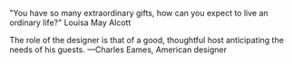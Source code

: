 "You have so many extraordinary gifts, how can you expect to live an ordinary life?" Louisa May Alcott

The role of the designer is that of a good, thoughtful host anticipating the needs of his guests.
—Charles Eames, American designer